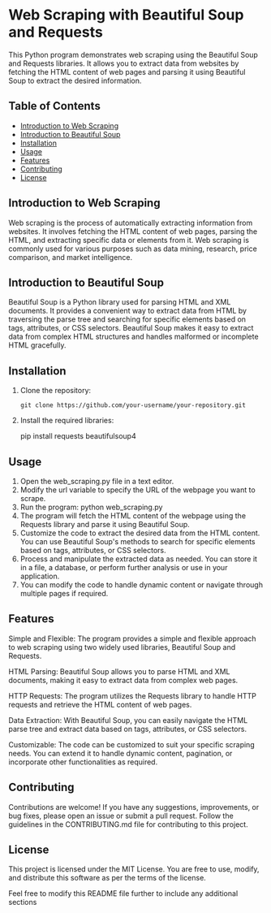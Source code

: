 # Web Scraping with Beautiful Soup and Requests

This Python program demonstrates web scraping using the Beautiful Soup and Requests libraries. It allows you to extract data from websites by fetching the HTML content of web pages and parsing it using Beautiful Soup to extract the desired information.

## Table of Contents

- [Introduction to Web Scraping](#introduction-to-web-scraping)
- [Introduction to Beautiful Soup](#introduction-to-beautiful-soup)
- [Installation](#installation)
- [Usage](#usage)
- [Features](#features)
- [Contributing](#contributing)
- [License](#license)

## Introduction to Web Scraping

Web scraping is the process of automatically extracting information from websites. It involves fetching the HTML content of web pages, parsing the HTML, and extracting specific data or elements from it. Web scraping is commonly used for various purposes such as data mining, research, price comparison, and market intelligence.

## Introduction to Beautiful Soup

Beautiful Soup is a Python library used for parsing HTML and XML documents. It provides a convenient way to extract data from HTML by traversing the parse tree and searching for specific elements based on tags, attributes, or CSS selectors. Beautiful Soup makes it easy to extract data from complex HTML structures and handles malformed or incomplete HTML gracefully.

## Installation

1. Clone the repository:

   ```shell
   git clone https://github.com/your-username/your-repository.git
2. Install the required libraries:
 
   pip install requests beautifulsoup4

## Usage

1. Open the web_scraping.py file in a text editor.
2. Modify the url variable to specify the URL of the webpage you want to scrape.
3. Run the program:
     python web_scraping.py
4. The program will fetch the HTML content of the webpage using the Requests library and parse it using Beautiful Soup.
5. Customize the code to extract the desired data from the HTML content. You can use Beautiful Soup's methods to search for specific elements based on tags,          attributes, or CSS selectors.
6. Process and manipulate the extracted data as needed. You can store it in a file, a database, or perform further analysis or use in your application.
7. You can modify the code to handle dynamic content or navigate through multiple pages if required.

## Features

Simple and Flexible: The program provides a simple and flexible approach to web scraping using two widely used libraries, Beautiful Soup and Requests.

HTML Parsing: Beautiful Soup allows you to parse HTML and XML documents, making it easy to extract data from complex web pages.

HTTP Requests: The program utilizes the Requests library to handle HTTP requests and retrieve the HTML content of web pages.

Data Extraction: With Beautiful Soup, you can easily navigate the HTML parse tree and extract data based on tags, attributes, or CSS selectors.

Customizable: The code can be customized to suit your specific scraping needs. You can extend it to handle dynamic content, pagination, or incorporate other functionalities as required.

## Contributing

Contributions are welcome! If you have any suggestions, improvements, or bug fixes, please open an issue or submit a pull request. Follow the guidelines in the CONTRIBUTING.md file for contributing to this project.

## License

This project is licensed under the MIT License. You are free to use, modify, and distribute this software as per the terms of the license.


Feel free to modify this README file further to include any additional sections
